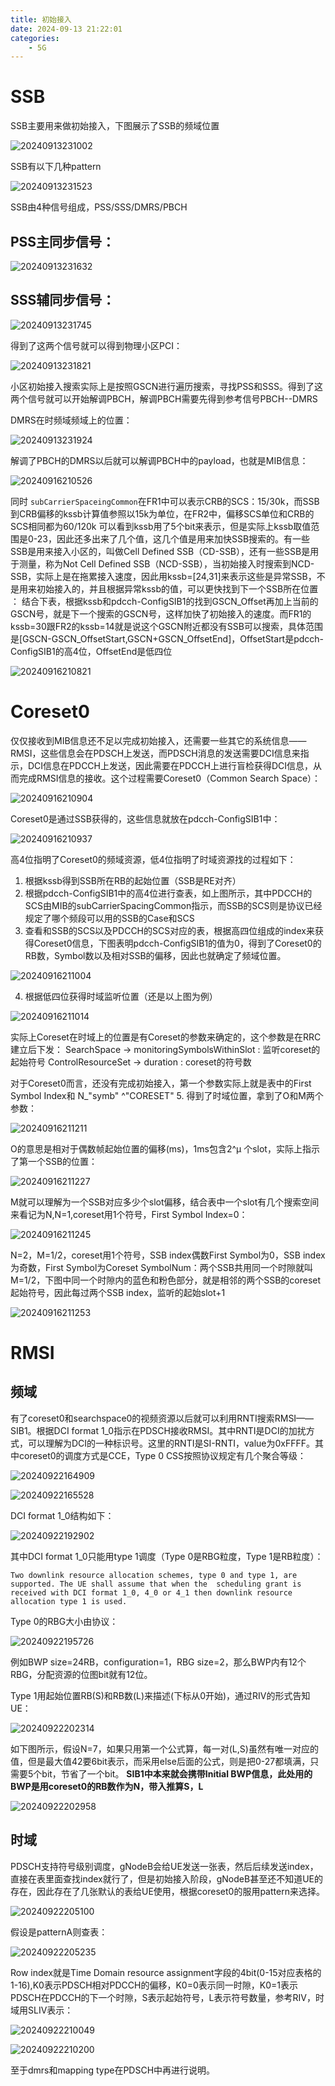 ```yaml
---
title: 初始接入
date: 2024-09-13 21:22:01
categories:
    - 5G
---
```

# SSB

SSB主要用来做初始接入，下图展示了SSB的频域位置

![20240913231002](https://raw.githubusercontent.com/gjhOVO/PicGo/main/PicGo/images20240913231002.png#pic_center)

SSB有以下几种pattern

![20240913231523](https://raw.githubusercontent.com/gjhOVO/PicGo/main/PicGo/images20240913231523.png)

SSB由4种信号组成，PSS/SSS/DMRS/PBCH

## PSS主同步信号：

![20240913231632](https://raw.githubusercontent.com/gjhOVO/PicGo/main/PicGo/images20240913231632.png)

## SSS辅同步信号：

![20240913231745](https://raw.githubusercontent.com/gjhOVO/PicGo/main/PicGo/images20240913231745.png)

得到了这两个信号就可以得到物理小区PCI：

![20240913231821](https://raw.githubusercontent.com/gjhOVO/PicGo/main/PicGo/images20240913231821.png)

小区初始接入搜索实际上是按照GSCN进行遍历搜索，寻找PSS和SSS。得到了这两个信号就可以开始解调PBCH，解调PBCH需要先得到参考信号PBCH--DMRS

DMRS在时频域频域上的位置：

![20240913231924](https://raw.githubusercontent.com/gjhOVO/PicGo/main/PicGo/images20240913231924.png)

解调了PBCH的DMRS以后就可以解调PBCH中的payload，也就是MIB信息：

![20240916210526](https://raw.githubusercontent.com/gjhOVO/PicGo/main/PicGo/images20240916210526.png)

同时 `subCarrierSpaceingCommon`在FR1中可以表示CRB的SCS：15/30k，而SSB到CRB偏移的kssb计算值参照以15k为单位，在FR2中，偏移SCS单位和CRB的SCS相同都为60/120k
可以看到kssb用了5个bit来表示，但是实际上kssb取值范围是0-23，因此还多出来了几个值，这几个值是用来加快SSB搜索的。有一些SSB是用来接入小区的，叫做Cell Defined SSB（CD-SSB），还有一些SSB是用于测量，称为Not Cell Defined SSB（NCD-SSB），当初始接入时搜索到NCD-SSB，实际上是在拖累接入速度，因此用kssb=[24,31]来表示这些是异常SSB，不是用来初始接入的，并且根据异常kssb的值，可以更快找到下一个SSB所在位置 ：
结合下表，根据kssb和pdcch-ConfigSIB1的找到GSCN_Offset再加上当前的GSCN号，就是下一个搜索的GSCN号，这样加快了初始接入的速度。而FR1的kssb=30跟FR2的kssb=14就是说这个GSCN附近都没有SSB可以搜索，具体范围是[GSCN-GSCN_OffsetStart,GSCN+GSCN_OffsetEnd]，OffsetStart是pdcch-ConfigSIB1的高4位，OffsetEnd是低四位

![20240916210821](https://raw.githubusercontent.com/gjhOVO/PicGo/main/PicGo/images20240916210821.png)

# Coreset0

仅仅接收到MIB信息还不足以完成初始接入，还需要一些其它的系统信息——RMSI，这些信息会在PDSCH上发送，而PDSCH消息的发送需要DCI信息来指示，DCI信息在PDCCH上发送，因此需要在PDCCH上进行盲检获得DCI信息，从而完成RMSI信息的接收。这个过程需要Coreset0（Common Search Space）：

![20240916210904](https://raw.githubusercontent.com/gjhOVO/PicGo/main/PicGo/images20240916210904.png)

Coreset0是通过SSB获得的，这些信息就放在pdcch-ConfigSIB1中：

![20240916210937](https://raw.githubusercontent.com/gjhOVO/PicGo/main/PicGo/images20240916210937.png)

高4位指明了Coreset0的频域资源，低4位指明了时域资源找的过程如下：
1. 根据kssb得到SSB所在RB的起始位置（SSB是RE对齐）
2. 根据pdcch-ConfigSIB1中的高4位进行查表，如上图所示，其中PDCCH的SCS由MIB的subCarrierSpacingCommon指示，而SSB的SCS则是协议已经规定了哪个频段可以用的SSB的Case和SCS
3. 查看和SSB的SCS以及PDCCH的SCS对应的表，根据高四位组成的index来获得Coreset0信息，下图表明pdcch-ConfigSIB1的值为0，得到了Coreset0的RB数，Symbol数以及相对SSB的偏移，因此也就确定了频域位置。

![20240916211004](https://raw.githubusercontent.com/gjhOVO/PicGo/main/PicGo/images20240916211004.png)

4. 根据低四位获得时域监听位置（还是以上图为例）

![20240916211014](https://raw.githubusercontent.com/gjhOVO/PicGo/main/PicGo/images20240916211014.png)

   
 实际上Coreset在时域上的位置是有Coreset的参数来确定的，这个参数是在RRC建立后下发：
    SearchSpace -> monitoringSymbolsWithinSlot : 监听coreset的起始符号
    ControlResourceSet -> duration : coreset的符号数

对于Coreset0而言，还没有完成初始接入，第一个参数实际上就是表中的First Symbol Index和 N_"symb" ^"CORESET"
5. 得到了时域位置，拿到了O和M两个参数：

![20240916211211](https://raw.githubusercontent.com/gjhOVO/PicGo/main/PicGo/images20240916211211.png)

O的意思是相对于偶数帧起始位置的偏移(ms)，1ms包含2^μ 个slot，实际上指示了第一个SSB的位置：

![20240916211227](https://raw.githubusercontent.com/gjhOVO/PicGo/main/PicGo/images20240916211227.png)

M就可以理解为一个SSB对应多少个slot偏移，结合表中一个slot有几个搜索空间来看记为N,N=1,coreset用1个符号，First Symbol Index=0：

![20240916211245](https://raw.githubusercontent.com/gjhOVO/PicGo/main/PicGo/images20240916211245.png)

N=2，M=1/2，coreset用1个符号，SSB index偶数First Symbol为0，SSB index为奇数，First Symbol为Coreset SymbolNum：两个SSB共用同一个时隙就叫M=1/2，下图中同一个时隙内的蓝色和粉色部分，就是相邻的两个SSB的coreset起始符号，因此每过两个SSB index，监听的起始slot+1

![20240916211253](https://raw.githubusercontent.com/gjhOVO/PicGo/main/PicGo/images20240916211253.png)

# RMSI

## 频域

有了coreset0和searchspace0的视频资源以后就可以利用RNTI搜索RMSI——SIB1。根据DCI format 1_0指示在PDSCH接收RMSI。其中RNTI是DCI的加扰方式，可以理解为DCI的一种标识号。这里的RNTI是SI-RNTI，value为0xFFFF。其中coreset0的调度方式是CCE，Type 0 CSS按照协议规定有几个聚合等级：

![20240922164909](https://raw.githubusercontent.com/gjhOVO/PicGo/main/PicGo/images20240922164909.png)

![20240922165528](https://raw.githubusercontent.com/gjhOVO/PicGo/main/PicGo/images20240922165528.png)

DCI format 1_0结构如下：

![20240922192902](https://raw.githubusercontent.com/gjhOVO/PicGo/main/PicGo/images20240922192902.png)

其中DCI format 1_0只能用type 1调度（Type 0是RBG粒度，Type 1是RB粒度）：

`Two downlink resource allocation schemes, type 0 and type 1, are supported. The UE shall assume that when the 
scheduling grant is received with DCI format 1_0, 4_0 or 4_1 then downlink resource allocation type 1 is used.`

Type 0的RBG大小由协议：

![20240922195726](https://raw.githubusercontent.com/gjhOVO/PicGo/main/PicGo/images20240922195726.png)

例如BWP size=24RB，configuration=1，RBG size=2，那么BWP内有12个RBG，分配资源的位图bit就有12位。

Type 1用起始位置RB(S)和RB数(L)来描述(下标从0开始)，通过RIV的形式告知UE：

![20240922202314](https://raw.githubusercontent.com/gjhOVO/PicGo/main/PicGo/images20240922202314.png)

如下图所示，假设N=7，如果只用第一个公式算，每一对(L,S)虽然有唯一对应的值，但是最大值42要6bit表示，而采用else后面的公式，则是把0-27都填满，只需要5个bit，节省了一个bit。
**SIB1中本来就会携带Initial BWP信息，此处用的BWP是用coreset0的RB数作为N，带入推算S，L**

![20240922202958](https://raw.githubusercontent.com/gjhOVO/PicGo/main/PicGo/images20240922202958.png)

## 时域

PDSCH支持符号级别调度，gNodeB会给UE发送一张表，然后后续发送index，直接在表里面查找index就行了，但是初始接入阶段，gNodeB甚至还不知道UE的存在，因此存在了几张默认的表给UE使用，根据coreset0的服用pattern来选择。

![20240922205100](https://raw.githubusercontent.com/gjhOVO/PicGo/main/PicGo/images20240922205100.png)

假设是patternA则查表：

![20240922205235](https://raw.githubusercontent.com/gjhOVO/PicGo/main/PicGo/images20240922205235.png)

Row index就是Time Domain resource assignment字段的4bit(0-15对应表格的1-16),K0表示PDSCH相对PDCCH的偏移，K0=0表示同一时隙，K0=1表示PDSCH在PDCCH的下一个时隙，S表示起始符号，L表示符号数量，参考RIV，时域用SLIV表示：

![20240922210049](https://raw.githubusercontent.com/gjhOVO/PicGo/main/PicGo/images20240922210049.png)

![20240922210200](https://raw.githubusercontent.com/gjhOVO/PicGo/main/PicGo/images20240922210200.png)

至于dmrs和mapping type在PDSCH中再进行说明。